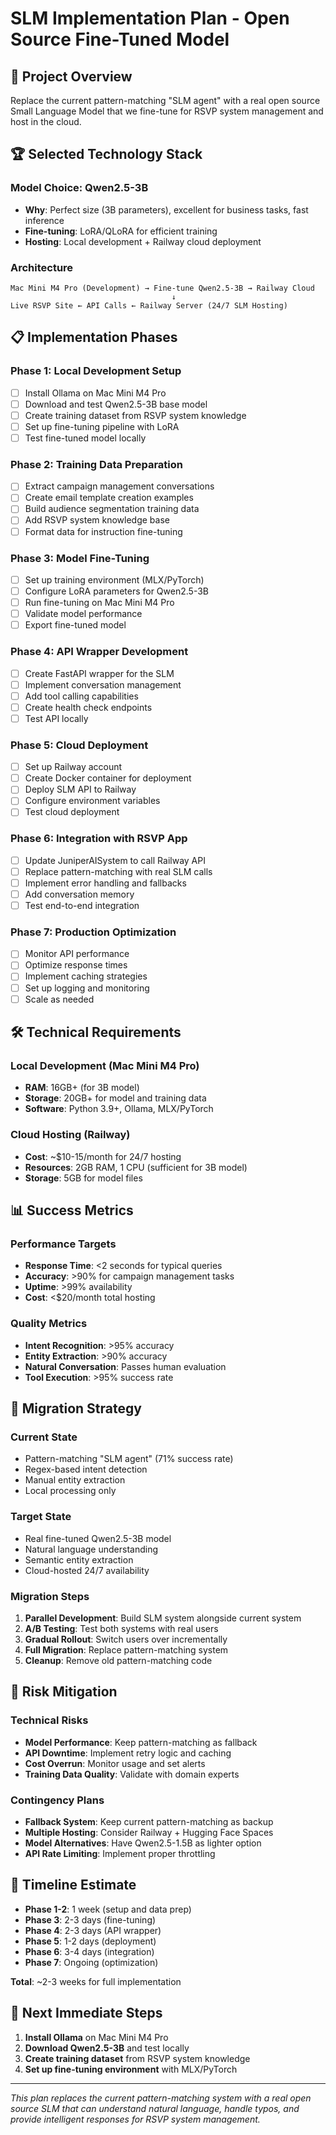 # SLM Implementation Plan - Open Source Fine-Tuned Model

## 🎯 **Project Overview**
Replace the current pattern-matching "SLM agent" with a real open source Small Language Model that we fine-tune for RSVP system management and host in the cloud.

## 🏆 **Selected Technology Stack**

### **Model Choice: Qwen2.5-3B**
- **Why**: Perfect size (3B parameters), excellent for business tasks, fast inference
- **Fine-tuning**: LoRA/QLoRA for efficient training
- **Hosting**: Local development + Railway cloud deployment

### **Architecture**
```
Mac Mini M4 Pro (Development) → Fine-tune Qwen2.5-3B → Railway Cloud
                                    ↓
Live RSVP Site ← API Calls ← Railway Server (24/7 SLM Hosting)
```

## 📋 **Implementation Phases**

### **Phase 1: Local Development Setup**
- [ ] Install Ollama on Mac Mini M4 Pro
- [ ] Download and test Qwen2.5-3B base model
- [ ] Create training dataset from RSVP system knowledge
- [ ] Set up fine-tuning pipeline with LoRA
- [ ] Test fine-tuned model locally

### **Phase 2: Training Data Preparation**
- [ ] Extract campaign management conversations
- [ ] Create email template creation examples
- [ ] Build audience segmentation training data
- [ ] Add RSVP system knowledge base
- [ ] Format data for instruction fine-tuning

### **Phase 3: Model Fine-Tuning**
- [ ] Set up training environment (MLX/PyTorch)
- [ ] Configure LoRA parameters for Qwen2.5-3B
- [ ] Run fine-tuning on Mac Mini M4 Pro
- [ ] Validate model performance
- [ ] Export fine-tuned model

### **Phase 4: API Wrapper Development**
- [ ] Create FastAPI wrapper for the SLM
- [ ] Implement conversation management
- [ ] Add tool calling capabilities
- [ ] Create health check endpoints
- [ ] Test API locally

### **Phase 5: Cloud Deployment**
- [ ] Set up Railway account
- [ ] Create Docker container for deployment
- [ ] Deploy SLM API to Railway
- [ ] Configure environment variables
- [ ] Test cloud deployment

### **Phase 6: Integration with RSVP App**
- [ ] Update JuniperAISystem to call Railway API
- [ ] Replace pattern-matching with real SLM calls
- [ ] Implement error handling and fallbacks
- [ ] Add conversation memory
- [ ] Test end-to-end integration

### **Phase 7: Production Optimization**
- [ ] Monitor API performance
- [ ] Optimize response times
- [ ] Implement caching strategies
- [ ] Set up logging and monitoring
- [ ] Scale as needed

## 🛠️ **Technical Requirements**

### **Local Development (Mac Mini M4 Pro)**
- **RAM**: 16GB+ (for 3B model)
- **Storage**: 20GB+ for model and training data
- **Software**: Python 3.9+, Ollama, MLX/PyTorch

### **Cloud Hosting (Railway)**
- **Cost**: ~$10-15/month for 24/7 hosting
- **Resources**: 2GB RAM, 1 CPU (sufficient for 3B model)
- **Storage**: 5GB for model files

## 📊 **Success Metrics**

### **Performance Targets**
- **Response Time**: <2 seconds for typical queries
- **Accuracy**: >90% for campaign management tasks
- **Uptime**: >99% availability
- **Cost**: <$20/month total hosting

### **Quality Metrics**
- **Intent Recognition**: >95% accuracy
- **Entity Extraction**: >90% accuracy
- **Natural Conversation**: Passes human evaluation
- **Tool Execution**: >95% success rate

## 🔄 **Migration Strategy**

### **Current State**
- Pattern-matching "SLM agent" (71% success rate)
- Regex-based intent detection
- Manual entity extraction
- Local processing only

### **Target State**
- Real fine-tuned Qwen2.5-3B model
- Natural language understanding
- Semantic entity extraction
- Cloud-hosted 24/7 availability

### **Migration Steps**
1. **Parallel Development**: Build SLM system alongside current system
2. **A/B Testing**: Test both systems with real users
3. **Gradual Rollout**: Switch users over incrementally
4. **Full Migration**: Replace pattern-matching system
5. **Cleanup**: Remove old pattern-matching code

## 🚨 **Risk Mitigation**

### **Technical Risks**
- **Model Performance**: Keep pattern-matching as fallback
- **API Downtime**: Implement retry logic and caching
- **Cost Overrun**: Monitor usage and set alerts
- **Training Data Quality**: Validate with domain experts

### **Contingency Plans**
- **Fallback System**: Keep current pattern-matching as backup
- **Multiple Hosting**: Consider Railway + Hugging Face Spaces
- **Model Alternatives**: Have Qwen2.5-1.5B as lighter option
- **API Rate Limiting**: Implement proper throttling

## 📅 **Timeline Estimate**

- **Phase 1-2**: 1 week (setup and data prep)
- **Phase 3**: 2-3 days (fine-tuning)
- **Phase 4**: 2-3 days (API wrapper)
- **Phase 5**: 1-2 days (deployment)
- **Phase 6**: 3-4 days (integration)
- **Phase 7**: Ongoing (optimization)

**Total**: ~2-3 weeks for full implementation

## 🎯 **Next Immediate Steps**

1. **Install Ollama** on Mac Mini M4 Pro
2. **Download Qwen2.5-3B** and test locally
3. **Create training dataset** from RSVP system knowledge
4. **Set up fine-tuning environment** with MLX/PyTorch

---

*This plan replaces the current pattern-matching system with a real open source SLM that can understand natural language, handle typos, and provide intelligent responses for RSVP system management.*


